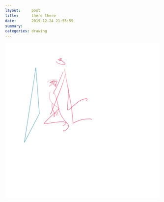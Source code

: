 ```yaml
---
layout:     post
title:      there there
date:       2019-12-24 21:55:59
summary:    
categories: drawing
---
```

![there there](/images/diary/there-there.png ".")
